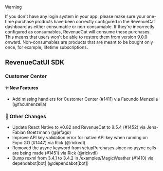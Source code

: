 > [!WARNING]  
> If you don't have any login system in your app, please make sure your one-time purchase products have been correctly configured in the RevenueCat dashboard as either consumable or non-consumable. If they're incorrectly configured as consumables, RevenueCat will consume these purchases. This means that users won't be able to restore them from version 9.0.0 onward.
> Non-consumables are products that are meant to be bought only once, for example, lifetime subscriptions.


## RevenueCatUI SDK
### Customer Center
#### ✨ New Features
* Add missing handlers for Customer Center (#1411) via Facundo Menzella (@facumenzella)

### 🔄 Other Changes
* Update React Native to v0.82 and RevenueCat to 9.5.4 (#1452) via Jens-Fabian Goetzmann (@jefago)
* Improve API key validation error for native API key when running on Expo GO (#1447) via Rick (@rickvdl)
* Removed the async keyword from setupPurchases since no async calls are being made (#1451) via Rick (@rickvdl)
* Bump rexml from 3.4.1 to 3.4.2 in /examples/MagicWeather (#1410) via dependabot[bot] (@dependabot[bot])
